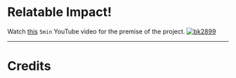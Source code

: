 # Relatable Impact!

Watch [this](https://youtu.be/UT_-BeZl2o4) `5min` YouTube video for the premise of the project.
[![bk2899](https://img.youtube.com/vi/UT_-BeZl2o4/0.jpg)](https://www.youtube.com/watch?v=UT_-BeZl2o4)

---

# Credits